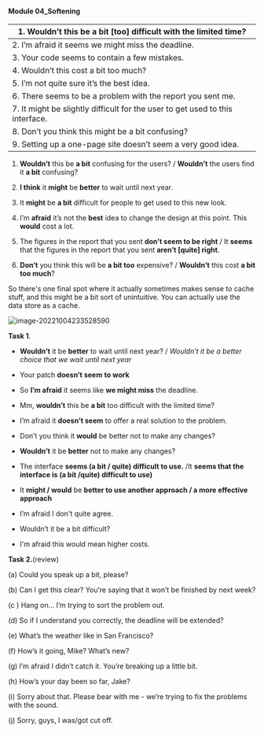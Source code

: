 #### Module 04_Softening



| 1.   Wouldn’t this  be a bit [too] difficult with the limited  time? |
| ------------------------------------------------------------ |
| 2.   I’m afraid it  seems we might miss the deadline.        |
| 3.   Your code seems to contain a few mistakes.              |
| 4.   Wouldn’t this  cost a  bit  too much?                   |
| 5.   I’m not quite  sure it’s the best idea.                 |
| 6.   There seems to be a  problem with the report you sent me. |
| 7.   It might be slightly difficult for the user to get used  to this interface. |
| 8.   Don’t you think  this might be a bit confusing?         |
| 9.   Setting up a  one-page site doesn’t seem a very good idea. |



1) **Wouldn’t** this be **a bit** confusing for the users? / **Wouldn’t** the users find it **a bit** confusing?

2) **I think** it **might** be **better** to wait until next year.

3) It **might** be **a bit** difficult for people to get used to this new look.

4) I’m **afraid** it’s not the **best** idea to change the design at this point. This **would** cost a lot.

5) The figures in the report that you sent **don’t seem to be right** / It **seems** that the figures in the report that you sent **aren’t [quite] right**.

6) **Don’t** you think this will be **a bit too** expensive? / **Wouldn’t** this cost **a bit too much**?



So there's one final spot where it actually sometimes makes sense to cache stuff, and this might be a bit sort of unintuitive. You can actually use the data store as a cache.



![image-20221004233528590](C:\Users\wangshufen\AppData\Roaming\Typora\typora-user-images\image-20221004233528590.png)



**Task 1**. 

- **Wouldn’t** it be **better** to wait until next year? / *Wouldn’t it be a better choice that we wait until next year*

- Your patch **doesn’t seem** **to work**

- So **I’m afraid** it seems like **we might miss** the deadline.

- Mm, **wouldn’t** this be **a bit** too difficult with the limited time?

- I’m afraid it **doesn’t seem** to offer a real solution to the problem.

- Don’t you think it **would** be better not to make any changes?

- **Wouldn’t** it be **better** not to make any changes?

- The interface **seems (a bit / quite) difficult to use.** /It **seems that the interface is (a bit /quite) difficult to use)**

- It **might / would** be **better to use another approach / a more effective approach**

- I’m afraid I don't quite agree. 

- Wouldn’t it be a bit difficult? 

- I'm afraid this would mean higher costs. 

  



**Task 2.**(review)

(a) Could you speak up a bit, please?

(b) Can I get this clear? You’re saying that it won’t be finished by next week?

(c ) Hang on… I’m trying to sort the problem out.

(d) So if I understand you correctly, the deadline will be extended? 

(e) What’s the weather like in San Francisco? 

(f) How’s it going, Mike? What’s new? 

(g) I’m afraid I didn’t catch it. You’re breaking up a little bit.

(h) How’s your day been so far, Jake?

(i) Sorry about that. Please bear with me - we’re trying to fix the problems with the sound.

(j) Sorry, guys, I was/got cut off. 